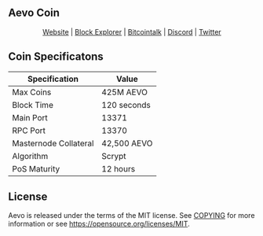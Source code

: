 ## Aevo Coin

<p align="center">  <a href="http://aevocoin.net">Website</a> | <a href="http://explorer.aevocoin.net">Block Explorer</a> | <a href="https://bitcointalk.org/index.php?topic=4701287">Bitcointalk</a> | <a href="https://discord.gg/JsfHe8d">Discord</a> | <a href="https://twitter.com/aevocoin">Twitter</a></p>

## Coin Specificatons 
| Specification | Value |
| ------ | ------ |
| Max Coins | 425M AEVO |
| Block Time | 120 seconds |
| Main Port | 13371 |
| RPC Port | 13370 |
| Masternode Collateral | 42,500 AEVO |
| Algorithm | Scrypt |
| PoS Maturity | 12 hours |

## License

Aevo is released under the terms of the MIT license. See [COPYING](COPYING) for more information or see https://opensource.org/licenses/MIT.
